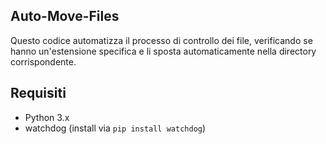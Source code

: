 
## Auto-Move-Files

Questo codice automatizza il processo di controllo dei file, verificando se hanno un'estensione specifica e li sposta automaticamente nella directory corrispondente.
 

## Requisiti

- Python 3.x
- watchdog (install via `pip install watchdog`)
